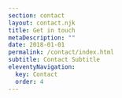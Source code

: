 ```yaml
---
section: contact
layout: contact.njk
title: Get in touch
metaDescription: ""
date: 2018-01-01
permalink: /contact/index.html
subtitle: Contact Subtitle
eleventyNavigation:
  key: Contact
  order: 4
---
```

